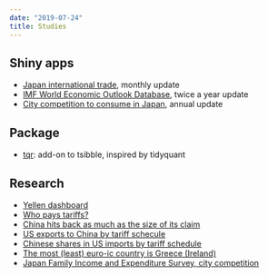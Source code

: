 ```yaml
---
date: "2019-07-24"
title: Studies
---
```


## Shiny apps

* [Japan international trade](https://mitsuoxv.shinyapps.io/jp-trade/), monthly update
* [IMF World Economic Outlook Database](https://mitsuoxv.shinyapps.io/imf-weo/), twice a year update
* [City competition to consume in Japan](https://mitsuoxv.shinyapps.io/jp-household/), annual update

## Package

* [tqr](https://github.com/mitsuoxv/tqr): add-on to tsibble, inspired by tidyquant

## Research

* [Yellen dashboard](https://github.com/mitsuoxv/yellen-dashboard/blob/master/README.md)
* [Who pays tariffs?](https://github.com/mitsuoxv/us-tariffs-on-china/blob/master/Who-pays.md)
* [China hits back as much as the size of its claim](https://github.com/mitsuoxv/us-tariffs-on-china/blob/master/China-hits-back3.md)
* [US exports to China by tariff schecule](https://github.com/mitsuoxv/us-tariffs-on-china/blob/master/China-hits-back.md)
* [Chinese shares in US imports by tariff schedule](https://github.com/mitsuoxv/us-tariffs-on-china/blob/master/README.md)
* [The most (least) euro-ic country is Greece (Ireland)](https://github.com/mitsuoxv/euro-or-not-gdp/blob/master/README.md)
* [Japan Family Income and Expenditure Survey, city competition](https://github.com/mitsuoxv/jp-household/blob/master/README.md)



